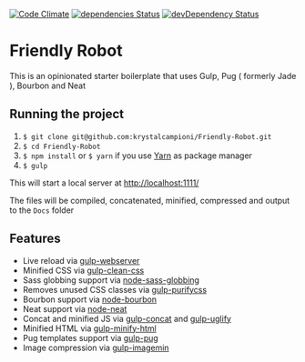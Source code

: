 [![Code Climate](https://codeclimate.com/github/krystalcampioni/gulp-pug-bourbon-neat-boilerplate/badges/gpa.svg)](https://codeclimate.com/github/krystalcampioni/Friendly-Robot)
[![dependencies Status](https://david-dm.org/jakemmarsh/angularjs-gulp-browserify-boilerplate/status.svg)](https://david-dm.org/krystalcampioni/Friendly-Robot) [![devDependency Status](https://david-dm.org/jakemmarsh/angularjs-gulp-browserify-boilerplate/dev-status.svg)](https://david-dm.org/krystalcampioni/Friendly-Robot)


# Friendly Robot
This is an opinionated starter boilerplate that uses Gulp, Pug ( formerly Jade ), Bourbon and Neat


## Running the project
1. `$ git clone git@github.com:krystalcampioni/Friendly-Robot.git`
2. `$ cd Friendly-Robot`
3. `$ npm install` or `$ yarn` if you use [Yarn](https://yarnpkg.com/) as package manager
4. `$ gulp`

This will start a local server at [http://localhost:1111/](http://localhost:1111/)

The files will be compiled, concatenated, minified, compressed and output to the `Docs` folder

## Features
 - Live reload via [gulp-webserver](https://www.npmjs.com/package/gulp-webserver)
 - Minified CSS via [gulp-clean-css](https://www.npmjs.com/package/gulp-clean-css)
 - Sass globbing support via [node-sass-globbing](https://www.npmjs.com/package/node-sass-globbing)
 - Removes unused CSS classes via [gulp-purifycss](https://github.com/purifycss/gulp-purifycss)
 - Bourbon support via [node-bourbon](https://www.npmjs.com/package/node-bourbon)
 - Neat support via [node-neat](https://www.npmjs.com/package/node-neat)
 - Concat and minified JS via [gulp-concat](https://www.npmjs.com/package/gulp-concat) and [gulp-uglify](https://www.npmjs.com/package/gulp-uglify)
 - Minified HTML via [gulp-minify-html](https://www.npmjs.com/package/gulp-minify-html)
 - Pug templates support via [gulp-pug](https://www.npmjs.com/package/gulp-pug)
 - Image compression via [gulp-imagemin](https://github.com/sindresorhus/gulp-imagemin)
